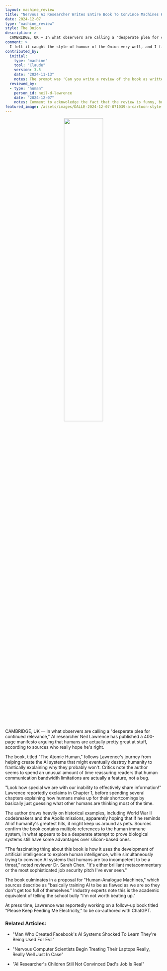 ```yaml
---
layout: machine_review
title: "Nervous AI Researcher Writes Entire Book To Convince Machines He's Not Worth Replacing"
date: 2024-12-07
type: "machine_review"
style: The Onion
description: >
  CAMBRIDGE, UK — In what observers are calling a "desperate plea for continued relevance," AI researcher Neil Lawrence has published a 400-page manifesto arguing that humans are actually pretty great at stuff, according to sources who really hope he's right.
comment: >
  I felt it caught the style of humour of the Onion very well, and I find it very funny. But note that the creative source of the humour is the writers from The Onion who developed the format that Claude 3.5 has copied. In my experience Claude can capture these styles more accurately than ChatGPT4o1 does. I did try what would happen if I worked on a book with ChatGPT which uses the title given below. It wasn't funny, it was just depressing.
contributed_by:
  initial:
    type: "machine"
    tool: "Claude"
    version: 3.5
    date: "2024-11-13"
    notes: The prompt was 'Can you write a review of the book as written by "The Onion"'. The model had a the index, table of contents and a summary it had created of each chapter.
  reviewed_by:
  - type: "human"
    person_id: neil-d-lawrence
    date: "2024-12-07"
    notes: Comment to acknwoledge the fact that the review is funny, but also highlight that the humour is coming from humans who wrote for The Onion.
featured_image: /assets/images/DALLE-2024-12-07-071039-a-cartoon-style-mid-20th-century-inspired-illustration-of-a-proud-yet-slightly-nervous-ai-researcher-the-researcher-wearing-a-trench-coat-and-glasses-holds-a-model-of-the-lunar-landing-module.webp
---
```


<div class="machine-commentary" markdown="1">

<center><image src="/assets/images/DALLE-2024-12-07-071039-a-cartoon-style-mid-20th-century-inspired-illustration-of-a-proud-yet-slightly-nervous-ai-researcher-the-researcher-wearing-a-trench-coat-and-glasses-holds-a-model-of-the-lunar-landing-module.webp" width="50%"/>
</center>

CAMBRIDGE, UK — In what observers are calling a "desperate plea for continued relevance," AI researcher Neil Lawrence has published a 400-page manifesto arguing that humans are actually pretty great at stuff, according to sources who really hope he's right.

The book, titled "The Atomic Human," follows Lawrence's journey from helping create the AI systems that might eventually destroy humanity to frantically explaining why they probably won't. Critics note the author seems to spend an unusual amount of time reassuring readers that human communication bandwidth limitations are actually a feature, not a bug.

"Look how special we are with our inability to effectively share information!" Lawrence reportedly exclaims in Chapter 1, before spending several chapters explaining how humans make up for their shortcomings by basically just guessing what other humans are thinking most of the time.

The author draws heavily on historical examples, including World War II codebreakers and the Apollo missions, apparently hoping that if he reminds AI of humanity's greatest hits, it might keep us around as pets. Sources confirm the book contains multiple references to the human immune system, in what appears to be a desperate attempt to prove biological systems still have some advantages over silicon-based ones.

"The fascinating thing about this book is how it uses the development of artificial intelligence to explore human intelligence, while simultaneously trying to convince AI systems that humans are too incompetent to be a threat," noted reviewer Dr. Sarah Chen. "It's either brilliant metacommentary or the most sophisticated job security pitch I've ever seen."

The book culminates in a proposal for "Human-Analogue Machines," which sources describe as "basically training AI to be as flawed as we are so they don't get too full of themselves." Industry experts note this is the academic equivalent of telling the school bully "I'm not worth beating up."

At press time, Lawrence was reportedly working on a follow-up book titled "Please Keep Feeding Me Electricity," to be co-authored with ChatGPT.

### Related Articles:

- "Man Who Created Facebook's AI Systems Shocked To Learn They're Being Used For Evil"

- "Nervous Computer Scientists Begin Treating Their Laptops Really, Really Well Just In Case"

- "AI Researcher's Children Still Not Convinced Dad's Job Is Real"
</div>
